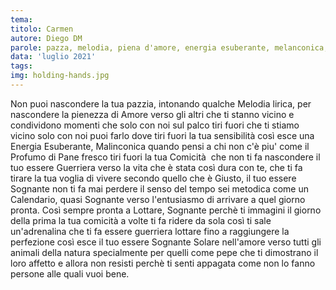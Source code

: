 ```yaml
---
tema:
titolo: Carmen
autore: Diego DM
parole: pazza, melodia, piena d'amore, energia esuberante, melanconica, profumo di pane, comicità, guerriera, calendario, sognante, solare, animali
data: 'luglio 2021'
tags: 
img: holding-hands.jpg
---
```


Non puoi nascondere la tua pazzia, intonando qualche Melodia lirica, per nascondere la pienezza di Amore verso gli altri che ti stanno vicino e condividono momenti che solo con noi sul palco tiri fuori che ti stiamo vicino solo con noi puoi farlo dove tiri fuori la tua sensibilità così esce una Energia Esuberante, Malinconica quando pensi a chi non c'è piu' come il Profumo di Pane fresco tiri fuori la tua Comicità  che non ti fa nascondere il tuo essere Guerriera verso la vita che è stata così dura con te, che ti fa tirare la tua voglia di vivere secondo quello che è Giusto, il tuo essere Sognante non ti fa mai perdere il senso del tempo sei metodica come un Calendario, quasi Sognante verso l'entusiasmo di arrivare a quel giorno pronta.
Così sempre pronta a Lottare, Sognante perchè ti immagini il giorno della prima la tua comicità a volte ti fa ridere da sola così ti sale un'adrenalina che ti fa essere guerriera lottare fino a raggiungere la perfezione così esce il tuo essere Sognante Solare nell'amore verso tutti gli animali della natura specialmente per quelli come pepe che ti dimostrano il loro affetto e allora non resisti perchè ti senti appagata come non lo fanno persone alle quali vuoi bene.


